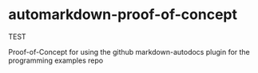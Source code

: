# automarkdown-proof-of-concept
TEST

Proof-of-Concept for using the github markdown-autodocs plugin for the programming examples repo
